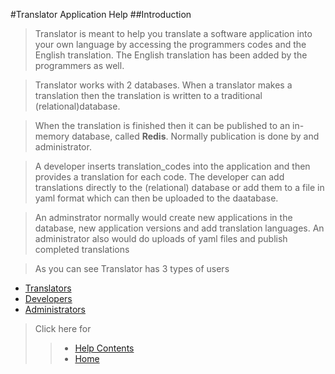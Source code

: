 #Translator Application Help
##Introduction
> Translator is meant to help you translate a software application into your own language by accessing the programmers codes and the English translation. The English translation has been added by the programmers as well.

> Translator works with 2 databases. When a translator makes a translation then the translation is written to a traditional (relational)database. 

> When the translation is finished then it can be published to an in-memory database, called __Redis__. Normally publication is done by and administrator.

> A developer inserts translation_codes into the application and then provides a translation for each code. The developer can add translations directly to the (relational) database or add them to a file in yaml format which can then be uploaded to the daatabase.

> An adminstrator normally would create new applications in the database, new application versions and add translation languages. 
> An administrator also would do uploads of yaml files and publish completed translations

> As you can see Translator has 3 types of users

* [Translators](<%=translator_help_path%>)
* [Developers](<%=developer_help_path%>)
* [Administrators](<%=administrator_help_path%>)
> Click here for
>> - [Help Contents](<%=contents_path%>)
>> - [Home](<%=whiteboards_path%>) 

